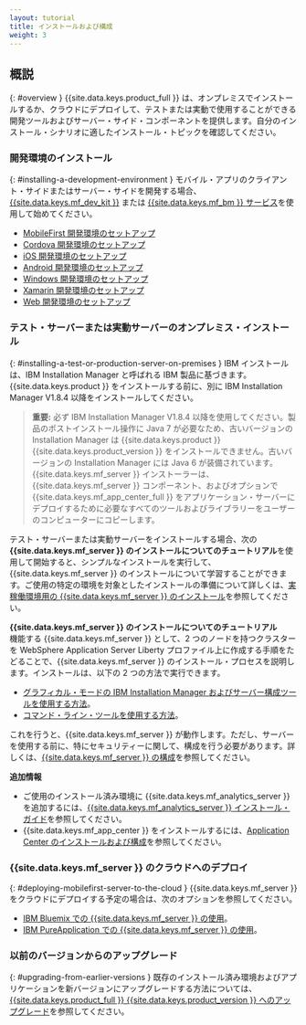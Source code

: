 ```yaml
---
layout: tutorial
title: インストールおよび構成
weight: 3
---
```

<!-- NLS_CHARSET=UTF-8 -->
## 概説
{: #overview }
{{site.data.keys.product_full }} は、オンプレミスでインストールするか、クラウドにデプロイして、テストまたは実動で使用することができる開発ツールおよびサーバー・サイド・コンポーネントを提供します。自分のインストール・シナリオに適したインストール・トピックを確認してください。

### 開発環境のインストール
{: #installing-a-development-environment }
モバイル・アプリのクライアント・サイドまたはサーバー・サイドを開発する場合、[{{site.data.keys.mf_dev_kit }}](development/mobilefirst/) または [{{site.data.keys.mf_bm }} サービス](../bluemix/using-mobile-foundation)を使用して始めてください。

* [MobileFirst 開発環境のセットアップ](development/mobilefirst/)
* [Cordova 開発環境のセットアップ](development/cordova)
* [iOS 開発環境のセットアップ](development/ios)
* [Android 開発環境のセットアップ](development/android)
* [Windows 開発環境のセットアップ](development/windows)
* [Xamarin 開発環境のセットアップ](development/xamarin)
* [Web 開発環境のセットアップ](development/web)

### テスト・サーバーまたは実動サーバーのオンプレミス・インストール
{: #installing-a-test-or-production-server-on-premises }
IBM インストールは、IBM Installation Manager と呼ばれる IBM 製品に基づきます。{{site.data.keys.product }} をインストールする前に、別に IBM Installation Manager V1.8.4 以降をインストールしてください。

> **重要:** 必ず IBM Installation Manager V1.8.4 以降を使用してください。製品のポストインストール操作に Java 7 が必要なため、古いバージョンの Installation Manager は {{site.data.keys.product }} {{site.data.keys.product_version }} をインストールできません。古いバージョンの Installation Manager には Java 6 が装備されています。{{site.data.keys.mf_server }} インストーラーは、{{site.data.keys.mf_server }} コンポーネント、およびオプションで {{site.data.keys.mf_app_center_full }} をアプリケーション・サーバーにデプロイするために必要なすべてのツールおよびライブラリーをユーザーのコンピューターにコピーします。

テスト・サーバーまたは実動サーバーをインストールする場合、次の **{{site.data.keys.mf_server }} のインストールについてのチュートリアル**を使用して開始すると、シンプルなインストールを実行して、{{site.data.keys.mf_server }} のインストールについて学習することができます。ご使用の特定の環境を対象としたインストールの準備について詳しくは、[実稼働環境用の {{site.data.keys.mf_server }} のインストール](production)を参照してください。

**{{site.data.keys.mf_server }} のインストールについてのチュートリアル**  
機能する {{site.data.keys.mf_server }} として、2 つのノードを持つクラスターを WebSphere Application Server Liberty プロファイル上に作成する手順をたどることで、{{site.data.keys.mf_server }} のインストール・プロセスを説明します。インストールは、以下の 2 つの方法で実行できます。

* [グラフィカル・モードの IBM Installation Manager およびサーバー構成ツールを使用する方法](production/tutorials/graphical-mode)。
* [コマンド・ライン・ツールを使用する方法](production/tutorials/command-line)。

これを行うと、{{site.data.keys.mf_server }} が動作します。ただし、サーバーを使用する前に、特にセキュリティーに関して、構成を行う必要があります。詳しくは、[{{site.data.keys.mf_server }} の構成](production/server-configuration)を参照してください。

**追加情報**  

* ご使用のインストール済み環境に {{site.data.keys.mf_analytics_server }} を追加するには、[{{site.data.keys.mf_analytics_server }} インストール・ガイド](production/analytics/installation/)を参照してください。  
* {{site.data.keys.mf_app_center }} をインストールするには、[Application Center のインストールおよび構成](production/appcenter)を参照してください。

### {{site.data.keys.mf_server }} のクラウドへのデプロイ
{: #deploying-mobilefirst-server-to-the-cloud }
{{site.data.keys.mf_server }} をクラウドにデプロイする予定の場合は、次のオプションを参照してください。

* [IBM Bluemix での {{site.data.keys.mf_server }} の使用](../bluemix)。
* [IBM PureApplication での {{site.data.keys.mf_server }} の使用](production/pure-application)。

### 以前のバージョンからのアップグレード
{: #upgrading-from-earlier-versions }
既存のインストール済み環境およびアプリケーションを新バージョンにアップグレードする方法については、[{{site.data.keys.product_full }} {{site.data.keys.product_version }} へのアップグレード](../all-tutorials/#upgrading_to_current_version)を参照してください。


